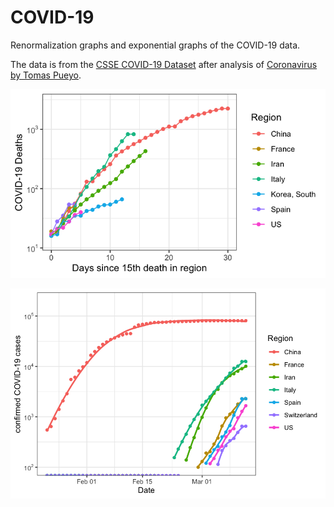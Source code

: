 # COVID-19

Renormalization graphs and exponential graphs of the COVID-19 data.

The data is from the [CSSE COVID-19 Dataset](https://github.com/CSSEGISandData/COVID-19/tree/master/csse_covid_19_data) after analysis of [Coronavirus by Tomas Pueyo](https://medium.com/@tomaspueyo/coronavirus-act-today-or-people-will-die-f4d3d9cd99ca). 


![Reported deaths for COVID-19 from the day that the region had the 15th death](renormalized-COVID-19-deaths.png)

![Exponential growth of confirmed cases in selected countries](confirmed-COVID-19-selectedRegions.png)
